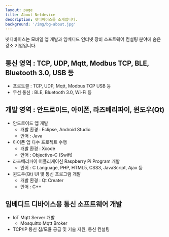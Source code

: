 ```yaml
---
layout: page
title: About Netdevice
description: 넷디바이스를 소개합니다.
background: '/img/bg-about.jpg'
---
```


넷디바이스는 모바일 앱 개발과 임베디드 인터넷 장비 소프트웨어 컨설팅 분야에 숨은 강소 기업입니다.


<div class="alert alert-success" markdown="1">

## 통신 영역 : TCP, UDP, Mqtt, Modbus TCP, BLE, Bluetooth 3.0, USB 등

- 프로토콜 : TCP, UDP, Mqtt, Modbus TCP USB 등
- 무선 통신 : BLE, Bluetooth 3.0, Wi-Fi 등

## 개발 영역 : 안드로이드, 아이폰, 라즈베리파이, 윈도우(Qt)

- 안드로이드 앱 개발
  - 개발 환경 : Eclipse, Android Studio
  - 언어 : Java
- 아이폰 앱 다수 프로젝트 수행
  - 개발 환경 : Xcode
  - 언어 : Objective-C (Swift)
- 라즈베리파이 어플리케이션 Raspberry Pi Program 개발
  - 언어  : C Language, PHP, HTML5, CSS3, JavaScript, Ajax 등
- 윈도우(Qt) UI 및 통신 프로그램 개발
  - 개발 환경 : Qt Creater
  - 언어 : C++

## 임베디드 디바이스용 통신 소프트웨어 개발

- IoT Mqtt Server 개발
  - Mosquitto Mqtt Broker
- TCP/IP 통신 칩/모듈 공급 및 기술 지원, 통신 컨설팅

</div>

